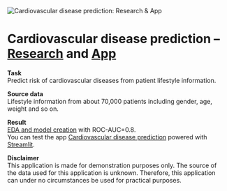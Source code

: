 ![Cardiovascular disease prediction: Research & App](https://github.com/Nanobelka/cardiovascular_disease_prediction/blob/main/banner.jpg)

# Cardiovascular disease prediction – [Research](https://github.com/Nanobelka/cardiovascular_disease_prediction/tree/main/research_and_model) and [App](https://cardiovascular-disease-prediction.streamlit.app/)

**Task**  
Predict risk of cardiovascular diseases from patient lifestyle information.

**Source data**  
Lifestyle information from about 70,000 patients including gender, age, weight and so on.

**Result**  
[EDA and model creation](https://github.com/Nanobelka/cardiovascular_disease_prediction/tree/main/research_and_model) with ROC-AUC=0.8.  
You can test the app [Cardiovascular disease prediction](https://cardiovascular-disease-prediction.streamlit.app/) powered with [Streamlit](https://streamlit.io/).

**Disclaimer**  
This application is made for demonstration purposes only. The source of the data used for this application is unknown. Therefore, this application can under no circumstances be used for practical purposes.
